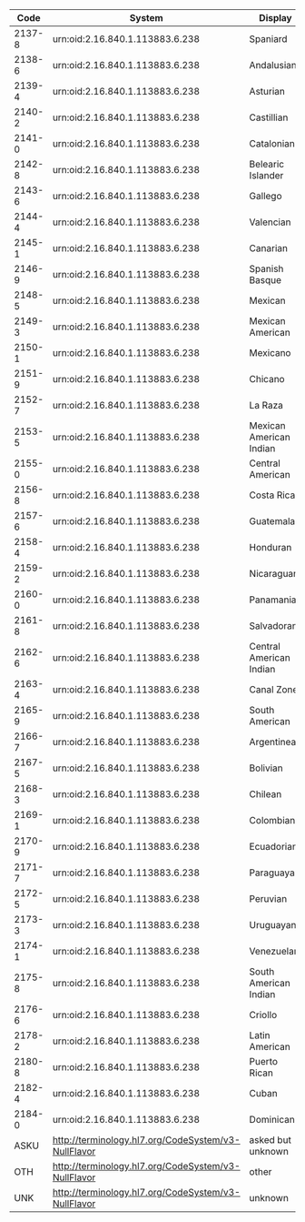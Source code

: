 Code|System|Display|Definition
---|---|---|---
2137-8|urn:oid:2.16.840.1.113883.6.238|Spaniard|-
2138-6|urn:oid:2.16.840.1.113883.6.238|Andalusian|-
2139-4|urn:oid:2.16.840.1.113883.6.238|Asturian|-
2140-2|urn:oid:2.16.840.1.113883.6.238|Castillian|-
2141-0|urn:oid:2.16.840.1.113883.6.238|Catalonian|-
2142-8|urn:oid:2.16.840.1.113883.6.238|Belearic Islander|-
2143-6|urn:oid:2.16.840.1.113883.6.238|Gallego|-
2144-4|urn:oid:2.16.840.1.113883.6.238|Valencian|-
2145-1|urn:oid:2.16.840.1.113883.6.238|Canarian|-
2146-9|urn:oid:2.16.840.1.113883.6.238|Spanish Basque|-
2148-5|urn:oid:2.16.840.1.113883.6.238|Mexican|-
2149-3|urn:oid:2.16.840.1.113883.6.238|Mexican American|-
2150-1|urn:oid:2.16.840.1.113883.6.238|Mexicano|-
2151-9|urn:oid:2.16.840.1.113883.6.238|Chicano|-
2152-7|urn:oid:2.16.840.1.113883.6.238|La Raza|-
2153-5|urn:oid:2.16.840.1.113883.6.238|Mexican American Indian|-
2155-0|urn:oid:2.16.840.1.113883.6.238|Central American|-
2156-8|urn:oid:2.16.840.1.113883.6.238|Costa Rican|-
2157-6|urn:oid:2.16.840.1.113883.6.238|Guatemalan|-
2158-4|urn:oid:2.16.840.1.113883.6.238|Honduran|-
2159-2|urn:oid:2.16.840.1.113883.6.238|Nicaraguan|-
2160-0|urn:oid:2.16.840.1.113883.6.238|Panamanian|-
2161-8|urn:oid:2.16.840.1.113883.6.238|Salvadoran|-
2162-6|urn:oid:2.16.840.1.113883.6.238|Central American Indian|-
2163-4|urn:oid:2.16.840.1.113883.6.238|Canal Zone|-
2165-9|urn:oid:2.16.840.1.113883.6.238|South American|-
2166-7|urn:oid:2.16.840.1.113883.6.238|Argentinean|-
2167-5|urn:oid:2.16.840.1.113883.6.238|Bolivian|-
2168-3|urn:oid:2.16.840.1.113883.6.238|Chilean|-
2169-1|urn:oid:2.16.840.1.113883.6.238|Colombian|-
2170-9|urn:oid:2.16.840.1.113883.6.238|Ecuadorian|-
2171-7|urn:oid:2.16.840.1.113883.6.238|Paraguayan|-
2172-5|urn:oid:2.16.840.1.113883.6.238|Peruvian|-
2173-3|urn:oid:2.16.840.1.113883.6.238|Uruguayan|-
2174-1|urn:oid:2.16.840.1.113883.6.238|Venezuelan|-
2175-8|urn:oid:2.16.840.1.113883.6.238|South American Indian|-
2176-6|urn:oid:2.16.840.1.113883.6.238|Criollo|-
2178-2|urn:oid:2.16.840.1.113883.6.238|Latin American|-
2180-8|urn:oid:2.16.840.1.113883.6.238|Puerto Rican|-
2182-4|urn:oid:2.16.840.1.113883.6.238|Cuban|-
2184-0|urn:oid:2.16.840.1.113883.6.238|Dominican|-
ASKU|http://terminology.hl7.org/CodeSystem/v3-NullFlavor|asked but unknown|-
OTH|http://terminology.hl7.org/CodeSystem/v3-NullFlavor|other|-
UNK|http://terminology.hl7.org/CodeSystem/v3-NullFlavor|unknown|-